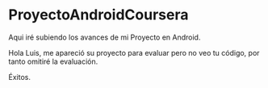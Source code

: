 # ProyectoAndroidCoursera
Aqui iré subiendo los avances de mi Proyecto en Android.


Hola Luis, me apareció su proyecto para evaluar pero no veo tu código, por tanto omitiré la evaluación.

Éxitos.
